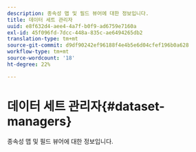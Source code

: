 ```yaml
---
description: 종속성 맵 및 필드 뷰어에 대한 정보입니다.
title: 데이터 세트 관리자
uuid: e8f632d4-aee4-4a7f-b0f9-ad6759e7160a
exl-id: 45f096fd-7dcc-448a-835c-ae6494265db2
translation-type: tm+mt
source-git-commit: d9df90242ef96188f4e4b5e6d04cfef196b0a628
workflow-type: tm+mt
source-wordcount: '18'
ht-degree: 22%

---
```


# 데이터 세트 관리자{#dataset-managers}

종속성 맵 및 필드 뷰어에 대한 정보입니다.

